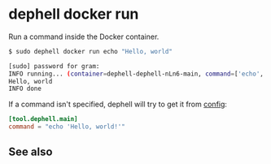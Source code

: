 # dephell docker run

Run a command inside the Docker container.

```bash
$ sudo dephell docker run echo "Hello, world"

[sudo] password for gram:
INFO running... (container=dephell-dephell-nLn6-main, command=['echo', 'Hello, world'])
Hello, world
INFO done
```

If a command isn't specified, dephell will try to get it from [config](config):

```toml
[tool.dephell.main]
command = "echo 'Hello, world!'"
```

## See also

